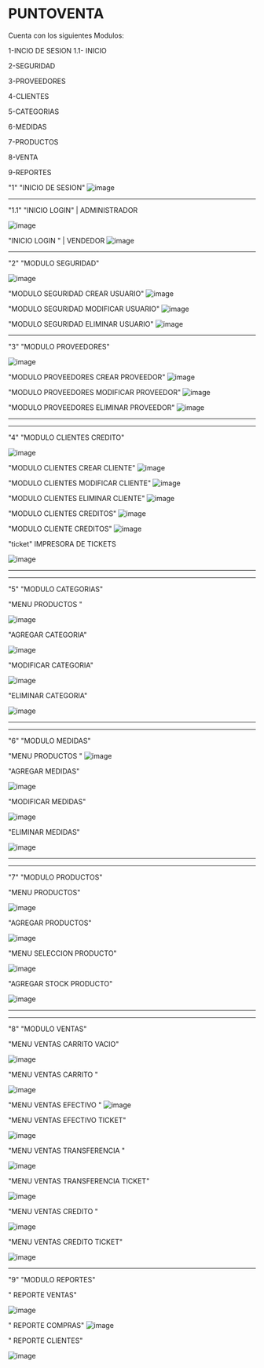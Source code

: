 # PUNTOVENTA

Cuenta con los siguientes Modulos:

1-INCIO DE SESION 
  1.1- INICIO 
  
2-SEGURIDAD

3-PROVEEDORES

4-CLIENTES

5-CATEGORIAS

6-MEDIDAS

7-PRODUCTOS

8-VENTA

9-REPORTES


"1"
"INICIO DE SESION"
![image](https://user-images.githubusercontent.com/60913160/227384102-b52b5ce8-527c-4ec0-910b-b23188efa75e.png)

----------------------------------------------------------------------------------------------------------------------
"1.1"
"INICIO LOGIN" | ADMINISTRADOR

![image](https://user-images.githubusercontent.com/60913160/227395582-12770fe2-c3ba-4305-994c-af55d07b6cd7.png)


"INICIO LOGIN " | VENDEDOR
![image](https://user-images.githubusercontent.com/60913160/227384264-896cc926-fd62-4bdc-9cf7-d7fa2a0fb445.png)

----------------------------------------------------------------------------------------------------------------------
"2"
"MODULO SEGURIDAD"

![image](https://user-images.githubusercontent.com/60913160/227384316-1e2a99b7-3af0-42a3-83d8-042f41806fed.png)

"MODULO SEGURIDAD CREAR USUARIO"
![image](https://user-images.githubusercontent.com/60913160/227384386-214b83d5-9b4d-4d8e-aa8b-d9ca7587c4f9.png)

"MODULO SEGURIDAD MODIFICAR USUARIO"
![image](https://user-images.githubusercontent.com/60913160/227384433-073f6b41-de6a-4b46-a7ff-5b3081923a36.png)

"MODULO SEGURIDAD ELIMINAR USUARIO"
![image](https://user-images.githubusercontent.com/60913160/227384500-3c727c7f-cd34-4535-ad86-9291981df836.png)

----------------------------------------------------------------------------------------------------------------------
"3"
"MODULO PROVEEDORES"

![image](https://user-images.githubusercontent.com/60913160/227385517-28c2b989-3e39-476e-9ca6-f210308aec88.png)

"MODULO PROVEEDORES CREAR PROVEEDOR"
![image](https://user-images.githubusercontent.com/60913160/227385621-2a30fe0a-e4e3-49a9-9856-1c11bfb6e898.png)


"MODULO PROVEEDORES MODIFICAR PROVEEDOR"
![image](https://user-images.githubusercontent.com/60913160/227385674-778d8aa0-f642-41d0-8eac-84b9f2192fe4.png)

"MODULO PROVEEDORES ELIMINAR PROVEEDOR"
![image](https://user-images.githubusercontent.com/60913160/227385716-c0339a2d-57f4-4227-ab00-3313b62d3200.png)


----------------------------------------------------------------------------------------------------------------------

----------------------------------------------------------------------------------------------------------------------
"4"
"MODULO CLIENTES CREDITO"

![image](https://user-images.githubusercontent.com/60913160/227385912-3225a1f6-8ddd-4acc-bdbc-a0677db76c39.png)


"MODULO CLIENTES CREAR CLIENTE"
![image](https://user-images.githubusercontent.com/60913160/227385976-9de53d7d-b98e-47ad-a09c-a57c2e38cd7f.png)



"MODULO CLIENTES MODIFICAR CLIENTE"
![image](https://user-images.githubusercontent.com/60913160/227386025-443b7ae2-0f2e-4f32-bfb1-7d8b49676e17.png)


"MODULO CLIENTES ELIMINAR CLIENTE"
![image](https://user-images.githubusercontent.com/60913160/227386061-4710b882-aa45-4f85-81fa-0a51043a5328.png)

"MODULO CLIENTES CREDITOS"
![image](https://user-images.githubusercontent.com/60913160/227386146-4d9de831-9bf4-4820-9bd4-1bb8189313a9.png)

"MODULO CLIENTE CREDITOS"
![image](https://user-images.githubusercontent.com/60913160/227386208-918185fa-b64c-4632-b7ba-e12021df1665.png)

"ticket" IMPRESORA DE TICKETS

![image](https://user-images.githubusercontent.com/60913160/227386307-ad3f9e82-8595-4cc7-9b66-b15932a32700.png)




----------------------------------------------------------------------------------------------------------------------

----------------------------------------------------------------------------------------------------------------------
"5"
"MODULO CATEGORIAS"

"MENU PRODUCTOS "

![image](https://user-images.githubusercontent.com/60913160/227386511-fcf82957-f22e-4343-8e62-93d8a51159f2.png)

"AGREGAR CATEGORIA"

![image](https://user-images.githubusercontent.com/60913160/227386599-38875d33-36d7-498f-a38c-37a8a366afb7.png)

"MODIFICAR CATEGORIA"

![image](https://user-images.githubusercontent.com/60913160/227386640-0a190c75-93e6-408b-889d-d2585a5a32f8.png)

"ELIMINAR CATEGORIA"

![image](https://user-images.githubusercontent.com/60913160/227386696-700cb015-7343-4cba-896d-20f85ceaa1da.png)

----------------------------------------------------------------------------------------------------------------------

----------------------------------------------------------------------------------------------------------------------
"6"
"MODULO MEDIDAS"

"MENU PRODUCTOS "
![image](https://user-images.githubusercontent.com/60913160/227386511-fcf82957-f22e-4343-8e62-93d8a51159f2.png)

"AGREGAR MEDIDAS"

![image](https://user-images.githubusercontent.com/60913160/227386796-1c932f84-414b-4995-86f2-d1304b706fad.png)


"MODIFICAR MEDIDAS"

![image](https://user-images.githubusercontent.com/60913160/227386829-db9a844f-b712-4354-9cfd-a0fd39d5b3a6.png)


"ELIMINAR MEDIDAS"

![image](https://user-images.githubusercontent.com/60913160/227386855-d965f528-4830-400f-a0d8-cbd6f61a55f4.png)


----------------------------------------------------------------------------------------------------------------------
----------------------------------------------------------------------------------------------------------------------
"7"
"MODULO PRODUCTOS"

"MENU PRODUCTOS"

![image](https://user-images.githubusercontent.com/60913160/227393306-351445d0-1c19-4332-9174-e50438c36db7.png)


"AGREGAR PRODUCTOS"

![image](https://user-images.githubusercontent.com/60913160/227393366-86269f49-b803-4ab7-868b-4785822943c7.png)

"MENU SELECCION PRODUCTO"

![image](https://user-images.githubusercontent.com/60913160/227393442-a83d6418-b0fb-4708-a4d1-e61241a5238d.png)

"AGREGAR STOCK PRODUCTO"

![image](https://user-images.githubusercontent.com/60913160/227393502-4f9637f2-a3be-4f68-94c5-972b508b82ce.png)

----------------------------------------------------------------------------------------------------------------------

----------------------------------------------------------------------------------------------------------------------
"8"
"MODULO VENTAS"

"MENU VENTAS CARRITO VACIO"

![image](https://user-images.githubusercontent.com/60913160/227393767-79cf0ce2-fd82-4bd1-a7ee-9f528e960357.png)

"MENU VENTAS CARRITO "

![image](https://user-images.githubusercontent.com/60913160/227393925-5d006807-a76f-4b83-aa35-11b2c21160a2.png)

"MENU VENTAS EFECTIVO "
![image](https://user-images.githubusercontent.com/60913160/227393980-caaaaa26-e4fd-40db-8ac9-111ff16f4400.png)

"MENU VENTAS EFECTIVO TICKET"

![image](https://user-images.githubusercontent.com/60913160/227394071-8b4a0d7b-2416-4321-851e-87e85ad55191.png)

"MENU VENTAS TRANSFERENCIA "

![image](https://user-images.githubusercontent.com/60913160/227394133-0b3dab75-3767-462f-a82b-28730fd844ed.png)

"MENU VENTAS TRANSFERENCIA TICKET"

![image](https://user-images.githubusercontent.com/60913160/227394262-a326442d-ab77-402f-b93b-2e3e25b8e971.png)

"MENU VENTAS CREDITO "

![image](https://user-images.githubusercontent.com/60913160/227394329-4f51f6b8-4370-489d-ba25-49f2ff4e901e.png)

"MENU VENTAS CREDITO TICKET"

![image](https://user-images.githubusercontent.com/60913160/227394411-30d843b4-29cc-4533-b5fd-1eec8b2d8b6a.png)


----------------------------------------------------------------------------------------------------------------------
"9"
"MODULO REPORTES"

" REPORTE VENTAS"

![image](https://user-images.githubusercontent.com/60913160/227395117-9f4da8ff-fe4b-46ff-85e3-ac121cc9f10b.png)

" REPORTE COMPRAS"
![image](https://user-images.githubusercontent.com/60913160/227395283-7a9afe0a-d631-41d8-b267-8fe8a2202932.png)

" REPORTE CLIENTES"

![image](https://user-images.githubusercontent.com/60913160/227395402-f5238da4-3e89-4195-b7ec-890cfc199f92.png)








